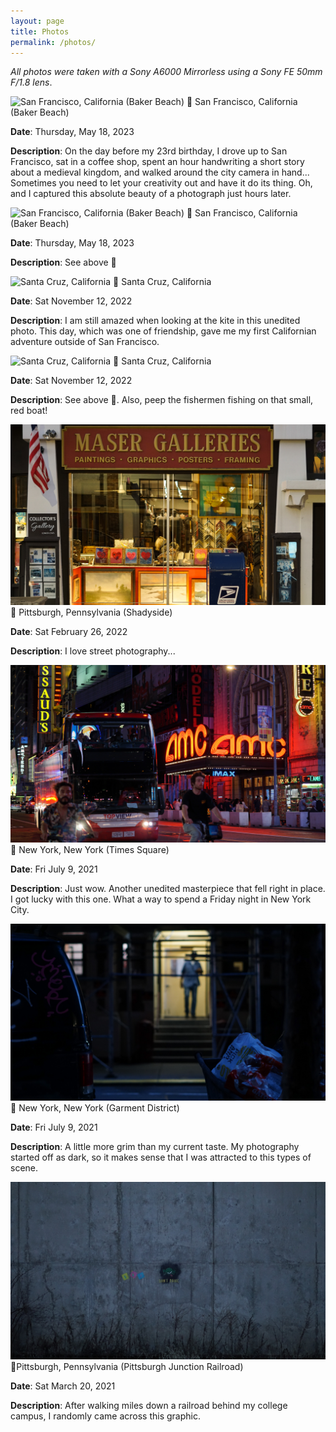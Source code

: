 ```yaml
---
layout: page
title: Photos
permalink: /photos/
---
```

*All photos were taken with a Sony A6000 Mirrorless using a Sony FE 50mm F/1.8 lens*.

![San Francisco, California (Baker Beach)](/images/baker-beach-bridge.jpg)
📍 San Francisco, California (Baker Beach)

**Date**: Thursday, May 18, 2023

**Description**: On the day before my 23rd birthday, I drove up to San Francisco, sat in a coffee shop, spent an hour handwriting a short story about a medieval kingdom, and walked around the city camera in hand... Sometimes you need to let your creativity out and have it do its thing. Oh, and I captured this absolute beauty of a photograph just hours later.


![San Francisco, California (Baker Beach)](/images/baker-beach-north-bay.jpg)
📍 San Francisco, California (Baker Beach)

**Date**: Thursday, May 18, 2023

**Description**: See above 🙂


![Santa Cruz, California](/images/santa-cruz-kite.jpg)
📍 Santa Cruz, California

**Date**: Sat November 12, 2022

**Description**: I am still amazed when looking at the kite in this unedited photo. This day, which was one of friendship, gave me my first Californian adventure outside of San Francisco.


![Santa Cruz, California](/images/santa-cruz-pacific-ocean.jpg)
📍 Santa Cruz, California

**Date**: Sat November 12, 2022

**Description**: See above 🙂. Also, peep the fishermen fishing on that small, red boat!


![Pittsburgh, Pennsylvania (Shadyside)](/images/shadyside-pittsburgh.jpg)
📍 Pittsburgh, Pennsylvania (Shadyside)

**Date**: Sat February 26, 2022

**Description**: I love street photography...


![New York, New York (Times Square)](/images/times-square-amc.jpg)
📍 New York, New York (Times Square)

**Date**: Fri July 9, 2021

**Description**: Just wow. Another unedited masterpiece that fell right in place. I got lucky with this one. What a way to spend a Friday night in New York City.


![New York, New York (Manhattan)](/images/man-new-york.jpg)
📍 New York, New York (Garment District)

**Date**: Fri July 9, 2021

**Description**: A little more grim than my current taste. My photography started off as dark, so it makes sense that I was attracted to this types of scene.


![Pittsburgh, Pennsylvania (Pittsburgh Junction Railroad)](/images/railroad.jpg)
📍Pittsburgh, Pennsylvania (Pittsburgh Junction Railroad)

**Date**: Sat March 20, 2021

**Description**: After walking miles down a railroad behind my college campus, I randomly came across this graphic.
